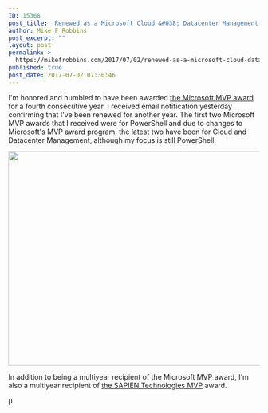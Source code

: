 ```yaml
---
ID: 15368
post_title: 'Renewed as a Microsoft Cloud &#038; Datacenter Management MVP'
author: Mike F Robbins
post_excerpt: ""
layout: post
permalink: >
  https://mikefrobbins.com/2017/07/02/renewed-as-a-microsoft-cloud-datacenter-management-mvp/
published: true
post_date: 2017-07-02 07:30:46
---
```

I'm honored and humbled to have been awarded <a href="https://mvp.microsoft.com/en-us/PublicProfile/5000891" target="_blank" rel="noopener">the Microsoft MVP award</a> for a fourth consecutive year. I received email notification yesterday confirming that I've been renewed for another year. The first two Microsoft MVP awards that I received were for PowerShell and due to changes to Microsoft's MVP award program, the latest two have been for Cloud and Datacenter Management, although my focus is still PowerShell.

<a href="https://mvp.microsoft.com/en-us/PublicProfile/5000891" target="_blank" rel="noopener"><img class="alignnone size-full wp-image-15369" src="http://mikefrobbins.com/wp-content/uploads/2017/07/cdm-mvp2017.jpg" alt="" width="858" height="430" /></a>

In addition to being a multiyear recipient of the Microsoft MVP award, I'm also a multiyear recipient of <a href="https://www.sapien.com/company/mvp/10/Mike_Robbins" target="_blank" rel="noopener">the SAPIEN Technologies MVP</a> award.

µ